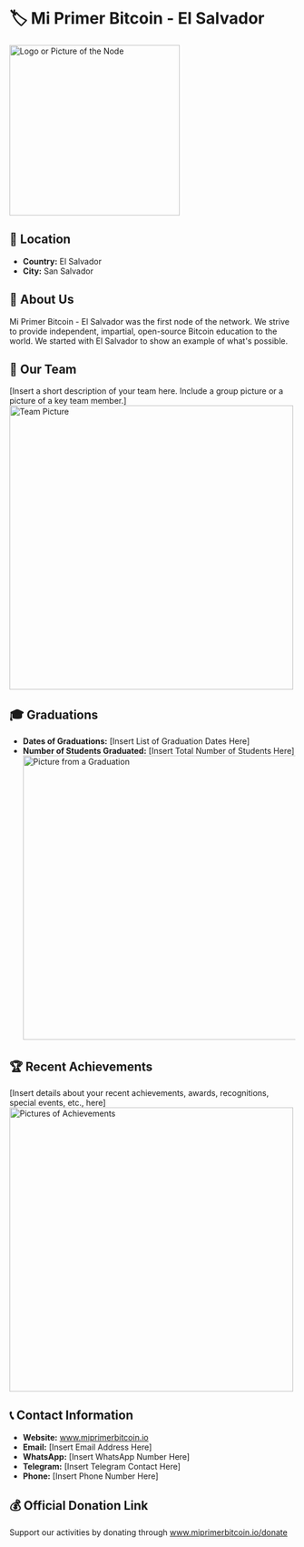 # 🏷️ Mi Primer Bitcoin - El Salvador
<img src="[https://github.com/MyFirstBitcoin/Light-Node-Directory/blob/main/logo_placeholder.png](https://github.com/MyFirstBitcoin/Light-Node-Directory/blob/main/El%20Salvador%20--%20MPB/Logo%20MPB%20Assets-3.png)" width="300" alt="Logo or Picture of the Node"> <!-- 1 picture maximum -->

## 📍 Location
- **Country:** El Salvador
- **City:** San Salvador

## 📖 About Us
Mi Primer Bitcoin - El Salvador was the first node of the network. We strive to provide independent, impartial, open-source Bitcoin education to the world. We started with El Salvador to show an example of what's possible. 

## 👥 Our Team
[Insert a short description of your team here. Include a group picture or a picture of a key team member.]
<img src="https://github.com/MyFirstBitcoin/Light-Node-Directory/blob/main/team_placeholder.png" width="500" alt="Team Picture"> <!-- 1 picture maximum -->

## 🎓 Graduations
- **Dates of Graduations:** [Insert List of Graduation Dates Here]
- **Number of Students Graduated:** [Insert Total Number of Students Here]
<img src="https://github.com/MyFirstBitcoin/Light-Node-Directory/blob/main/grad_placeholder.png" width="500" alt="Picture from a Graduation"> <!-- 1 picture maximum -->

## 🏆 Recent Achievements
[Insert details about your recent achievements, awards, recognitions, special events, etc., here]
<img src="https://github.com/MyFirstBitcoin/Light-Node-Directory/blob/main/achieve_placeholder.png" width="500" alt="Pictures of Achievements"> <!-- 1 picture maximum -->

## 📞 Contact Information
- **Website:** www.miprimerbitcoin.io
- **Email:** [Insert Email Address Here]
- **WhatsApp:** [Insert WhatsApp Number Here]
- **Telegram:** [Insert Telegram Contact Here]
- **Phone:** [Insert Phone Number Here]

## 💰 Official Donation Link
Support our activities by donating through www.miprimerbitcoin.io/donate
